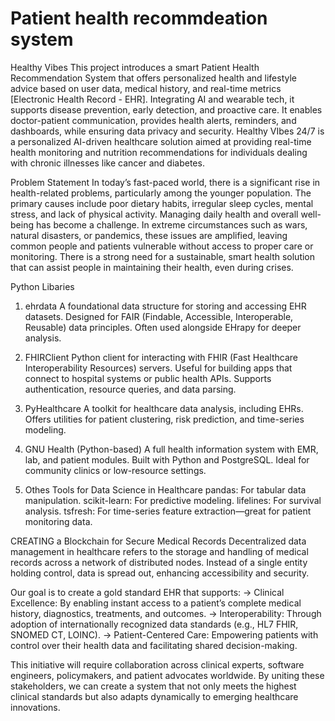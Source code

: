 # Patient health recommdeation system 

Healthy Vibes
This project introduces a smart Patient Health Recommendation System that offers personalized health and lifestyle advice based on user data, medical history, and real-time metrics [Electronic Health Record - EHR]. Integrating AI and wearable tech, it supports disease prevention, early detection, and proactive care. It enables doctor-patient communication, provides health alerts, reminders, and dashboards, while ensuring data privacy and security. Healthy VIbes 24/7 is a personalized AI-driven healthcare solution aimed at providing real-time health monitoring and nutrition recommendations for individuals dealing with chronic illnesses like cancer and diabetes.

Problem Statement
In today’s fast-paced world, there is a significant rise in health-related problems, particularly among the younger population. The primary causes include poor dietary habits, irregular sleep cycles, mental stress, and lack of physical activity. Managing daily health and overall well-being has become a challenge. In extreme circumstances such as wars, natural disasters, or pandemics, these issues are amplified, leaving common people and patients vulnerable without access to proper care or monitoring. There is a strong need for a sustainable, smart health solution that can assist people in maintaining their health, even during crises.


Python Libaries 

1. ehrdata
  A foundational data structure for storing and accessing EHR datasets.
Designed for FAIR (Findable, Accessible, Interoperable, Reusable) data principles. Often used alongside EHrapy for deeper analysis.

2. FHIRClient
   Python client for interacting with FHIR (Fast Healthcare Interoperability Resources) servers.
Useful for building apps that connect to hospital systems or public health APIs. Supports authentication, resource queries, and data parsing.

3. PyHealthcare
   A toolkit for healthcare data analysis, including EHRs.
Offers utilities for patient clustering, risk prediction, and time-series modeling.

4. GNU Health (Python-based)
  A full health information system with EMR, lab, and patient modules.
Built with Python and PostgreSQL. Ideal for community clinics or low-resource settings.

5. Othes Tools for Data Science in Healthcare
pandas: For tabular data manipulation.
scikit-learn: For predictive modeling.
lifelines: For survival analysis.
tsfresh: For time-series feature extraction—great for patient monitoring data.



CREATING a Blockchain for Secure Medical Records 
Decentralized data management in healthcare refers to the storage and handling of medical records across a network of distributed nodes. Instead of a single entity holding control, data is spread out, enhancing accessibility and security.



Our goal is to create a gold standard EHR that supports:
-> Clinical Excellence: By enabling instant access to a patient’s complete medical history, diagnostics, treatments, and outcomes.
-> Interoperability: Through adoption of internationally recognized data standards (e.g., HL7 FHIR, SNOMED CT, LOINC).
-> Patient-Centered Care: Empowering patients with control over their health data and facilitating shared decision-making.

This initiative will require collaboration across clinical experts, software engineers, policymakers, and patient advocates worldwide. By uniting these stakeholders, we can create a system that not only meets the highest clinical standards but also adapts dynamically to emerging healthcare innovations.





